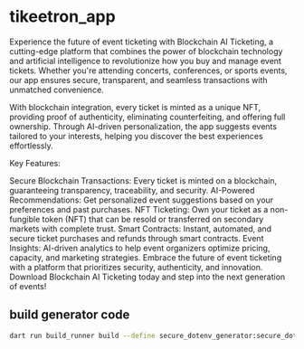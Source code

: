 # tikeetron_app

Experience the future of event ticketing with Blockchain AI Ticketing, a cutting-edge platform that combines the power of blockchain technology and artificial intelligence to revolutionize how you buy and manage event tickets. Whether you're attending concerts, conferences, or sports events, our app ensures secure, transparent, and seamless transactions with unmatched convenience.

With blockchain integration, every ticket is minted as a unique NFT, providing proof of authenticity, eliminating counterfeiting, and offering full ownership. Through AI-driven personalization, the app suggests events tailored to your interests, helping you discover the best experiences effortlessly.

Key Features:

Secure Blockchain Transactions: Every ticket is minted on a blockchain, guaranteeing transparency, traceability, and security.
AI-Powered Recommendations: Get personalized event suggestions based on your preferences and past purchases.
NFT Ticketing: Own your ticket as a non-fungible token (NFT) that can be resold or transferred on secondary markets with complete trust.
Smart Contracts: Instant, automated, and secure ticket purchases and refunds through smart contracts.
Event Insights: AI-driven analytics to help event organizers optimize pricing, capacity, and marketing strategies.
Embrace the future of event ticketing with a platform that prioritizes security, authenticity, and innovation. Download Blockchain AI Ticketing today and step into the next generation of events!

## build generator code

```bash
dart run build_runner build --define secure_dotenv_generator:secure_dotenv=OUTPUT_FILE=encryption_key.json
```


